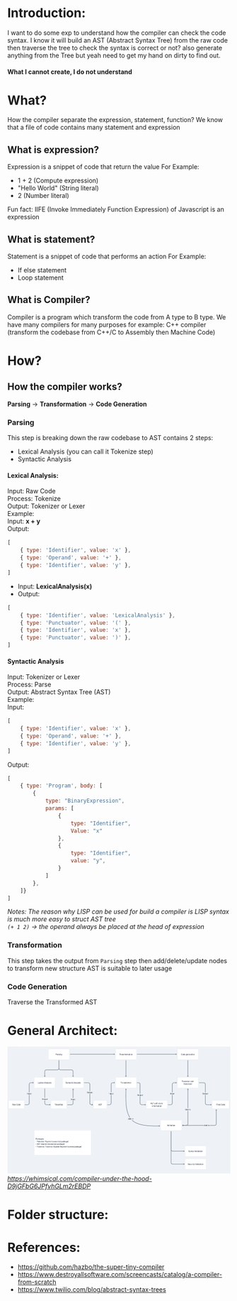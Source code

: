 # Introduction:
I want to do some exp to understand how the compiler can check the code syntax. I know it will build an AST (Abstract Syntax Tree) from the raw code then traverse the tree to check the syntax is correct or not? also generate anything from the Tree but yeah need to get my hand on dirty to find out.
#### What I cannot create, I do not understand
# What?
How the compiler separate the expression, statement, function?
We know that a file of code contains many statement and expression
## What is expression?
Expression is a snippet of code that return the value
For Example:
- 1 + 2 (Compute expression)
- "Hello World" (String literal)
- 2 (Number literal)

Fun fact: IIFE (Invoke Immediately Function Expression) of Javascript is an expression
## What is statement?
Statement is a snippet of code that performs an action
For Example:
- If else statement
- Loop statement
## What is Compiler?
Compiler is a program which transform the code from A type to B type. We have many compilers for many purposes for example:
C++ compiler (transform the codebase from C++/C to Assembly then Machine Code) 

# How? 
## How the compiler works?
**Parsing** -> **Transformation** -> **Code Generation**
### Parsing
This step is breaking down the raw codebase to AST
contains 2 steps:
- Lexical Analysis (you can call it Tokenize step)
- Syntactic Analysis

#### Lexical Analysis:
Input: Raw Code  
Process: Tokenize  
Output: Tokenizer or Lexer  
Example:  
Input: **x + y**  
Output:  
```javascript
[
    { type: 'Identifier', value: 'x' },
    { type: 'Operand', value: '+' },
    { type: 'Identifier', value: 'y' },
]
```
- Input: **LexicalAnalysis(x)**  
- Output:  
```javascript
[
    { type: 'Identifier', value: 'LexicalAnalysis' },
    { type: 'Punctuator', value: '(' },
    { type: 'Identifier', value: 'x' },
    { type: 'Punctuator', value: ')' },
]
```
#### Syntactic Analysis
Input: Tokenizer or Lexer  
Process: Parse  
Output: Abstract Syntax Tree (AST)  
Example:  
Input:   
```javascript
[
    { type: 'Identifier', value: 'x' },
    { type: 'Operand', value: '+' },
    { type: 'Identifier', value: 'y' },
]
```
Output:
```javascript 
[
    { type: 'Program', body: [
        {
            type: "BinaryExpression",
            params: [
                {
                    type: "Identifier",
                    Value: "x"
                },
                {
                    type: "Identifier",
                    value: "y",
                }
            ]
        },
    ]}
]
```
*Notes: The reason why LISP can be used for build a compiler is LISP syntax is much more easy to struct AST tree   
`(+ 1 2)` -> the operand always be placed at the head of expression*

### Transformation
This step takes the output from `Parsing` step then add/delete/update nodes to transform new structure AST is suitable to later usage

### Code Generation
Traverse the Transformed AST 
# General Architect:
![General Architect](https://github.com/xxxle0/tiny-gopiler/blob/master/Diagram.png?raw=true)
*https://whimsical.com/compiler-under-the-hood-D9jGFbG6JPfvhGLm2rEBDP*
# Folder structure:
# References:
- https://github.com/hazbo/the-super-tiny-compiler
- https://www.destroyallsoftware.com/screencasts/catalog/a-compiler-from-scratch
- https://www.twilio.com/blog/abstract-syntax-trees